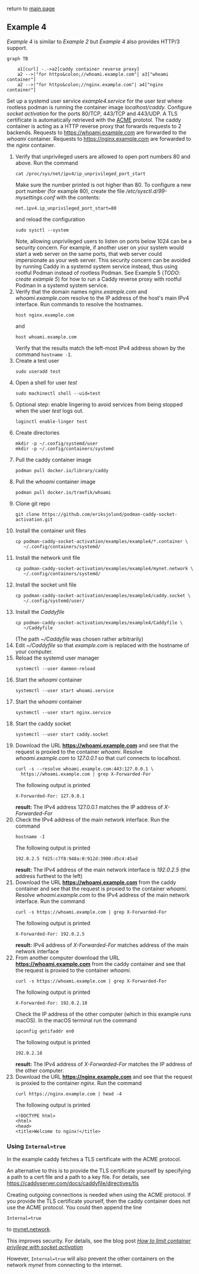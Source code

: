 return to [main page](../..)

## Example 4

_Example 4_ is similar to _Example 2_ but _Example 4_ also provides HTTP/3 support.

``` mermaid
graph TB

    a1[curl] -.->a2[caddy container reverse proxy]
    a2 -->|"for https&colon;//whoami.example.com"| a3["whoami container"]
    a2 -->|"for https&colon;//nginx.example.com"| a4["nginx container"]
```

Set up a systemd user service _example4.service_ for the user _test_ where rootless podman is running
the container image _localhost/caddy_.
Configure _socket activation_ for the ports 80/TCP, 443/TCP and 443/UDP.
A TLS certificate is automatically retrieved with the
[ACME](https://en.wikipedia.org/wiki/Automatic_Certificate_Management_Environment) prototol.
The caddy container is acting as a HTTP reverse proxy that forwards requests to 2 backends.
Requests to https://whoami.example.com are forwarded to the _whoami_ container.
Requests to https://nginx.example.com are forwarded to the _nginx_ container.

1. Verify that unprivileged users are allowed to open port numbers 80 and above.
   Run the command
   ```
   cat /proc/sys/net/ipv4/ip_unprivileged_port_start
   ```
   Make sure the number printed is not higher than 80. To configure a new port number
   (for example 80), create the file _/etc/sysctl.d/99-mysettings.conf_
   with the contents:
   ```
   net.ipv4.ip_unprivileged_port_start=80
   ```
   and reload the configuration
   ```
   sudo sysctl --system
   ```
   Note, allowing unprivileged users to listen on ports below 1024 can be a security concern.
   For example, if another user on your system would start a web server on the same ports,
   that web server could impersionate as your web server. This security concern can be avoided
   by running Caddy in a systemd system service instead, thus using rootful Podman instead of
   rootless Podman.
   See Example 5 (_TODO: create example 5_) for how to run a Caddy reverse proxy with rootful Podman
   in a systemd system service.
1. Verify that the domain names _nginx.example.com_ and _whoami.example.com_ resolve to
   the IP address of the host's main IPv4 interface.
   Run commands to resolve the hostnames.
   ```
   host nginx.example.com
   ```
   and
   ```
   host whoami.example.com
   ```
   Verify that the results match the left-most IPv4 address shown by the command `hostname -I`.
1. Create a test user
   ```
   sudo useradd test
   ```
1. Open a shell for user _test_
   ```
   sudo machinectl shell --uid=test
   ```
1. Optional step: enable lingering to avoid services from being stopped when
   the user _test_ logs out.
   ```
   loginctl enable-linger test
   ```
1. Create directories
   ```
   mkdir -p ~/.config/systemd/user
   mkdir -p ~/.config/containers/systemd
   ```
1. Pull the caddy container image
   ```
   podman pull docker.io/library/caddy
   ```
1. Pull the _whoami_ container image
   ```
   podman pull docker.io/traefik/whoami
   ```
1. Clone git repo
   ```
   git clone https://github.com/eriksjolund/podman-caddy-socket-activation.git
   ```
1. Install the container unit files
   ```
   cp podman-caddy-socket-activation/examples/example4/*.container \
      ~/.config/containers/systemd/
   ```
1. Install the network unit file
   ```
   cp podman-caddy-socket-activation/examples/example4/mynet.network \
      ~/.config/containers/systemd/
   ```
1. Install the socket unit file
   ```
   cp podman-caddy-socket-activation/examples/example4/caddy.socket \
      ~/.config/systemd/user/
   ```
1. Install the _Caddyfile_
   ```
   cp podman-caddy-socket-activation/examples/example4/Caddyfile \
      ~/Caddyfile
   ```
   (The path _~/Caddyfile_ was chosen rather arbitrarily)
1. Edit _~/Caddyfile_ so that _example.com_ is replaced with the hostname of
   your computer.
1. Reload the systemd user manager
   ```
   systemctl --user daemon-reload
   ```
1. Start the _whoami_ container
   ```
   systemctl --user start whoami.service
   ```
1. Start the _whoami_ container
   ```
   systemctl --user start nginx.service
   ```
1. Start the caddy socket
   ```
   systemctl --user start caddy.socket
   ```
1. Download the URL __https://whoami.example.com__ and see that the request is
   proxied to the container _whoami_.
   Resolve _whoami.example.com_ to _127.0.0.1_ so that curl connects to localhost.
   ```
   curl -s --resolve whoami.example.com:443:127.0.0.1 \
     https://whoami.example.com | grep X-Forwarded-For
   ```
   The following output is printed
   ```
   X-Forwarded-For: 127.0.0.1
   ```
   __result:__ The IPv4 address  127.0.0.1 matches the IP address of
   _X-Forwarded-For_
1. Check the IPv4 address of the main network interface.
   Run the command
   ```
   hostname -I
   ```
   The following output is printed
   ```
   192.0.2.5 fd25:c7f8:948a:0:912d:3900:d5c4:45ad
   ```
   __result:__ The IPv4 address of the main network interface is _192.0.2.5_
   (the address furthest to the left)
1. Download the URL __https://whoami.example.com__ from the caddy
   container and see that the request is proxied to the container _whoami_.
   Resolve _whoami.example.com_ to the IPv4 address of the main network interface.
   Run the command
   ```
   curl -s https://whoami.example.com | grep X-Forwarded-For
   ```
   The following output is printed
   ```
   X-Forwarded-For: 192.0.2.5
   ```
   __result:__ IPv4 address of _X-Forwarded-For_ matches address of the main network interface
1. From another computer download the URL __https://whoami.example.com__ from the caddy
   container and see that the request is proxied to the container _whoami_.
   ```
   curl -s https://whoami.example.com | grep X-Forwarded-For
   ```
   The following output is printed
   ```
   X-Forwarded-For: 192.0.2.18
   ```
   Check the IP address of the other computer (which in this example runs macOS).
   In the macOS terminal run the command
   ```
   ipconfig getifaddr en0
   ```
   The following output is printed
   ```
   192.0.2.18
   ```
   __result:__ The IPv4 address of _X-Forwarded-For_ matches the IP address of the other computer.
1. Download the URL __https://nginx.example.com__ and see that the request is proxied to the container _nginx_.
   Run the command
   ```
   curl https://nginx.example.com | head -4
   ```
   The following output is printed
   ```
   <!DOCTYPE html>
   <html>
   <head>
   <title>Welcome to nginx!</title>
   ```

### Using `Internal=true`

In the example caddy fetches a TLS certificate with the ACME protocol.

An alternative to this is to provide the TLS certificate yourself by specifying
a path to a cert file and a path to a key file. For details, see
https://caddyserver.com/docs/caddyfile/directives/tls

Creating outgoing connections is needed when using the ACME protocol.
If you provide the TLS certificate yourself, then the caddy container does not use the
ACME protocol. You could then append the line

```
Internal=true
```

to [mynet.network](mynet.network).

This improves security. For details, see the blog post
[_How to limit container privilege with socket activation_](https://www.redhat.com/sysadmin/socket-activation-podman)

However, `Internal=true` will also prevent the other containers on the network _mynet_ from connecting to the internet.
